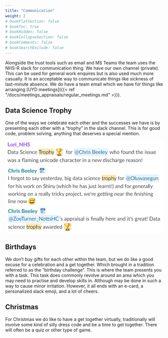 ```yaml
---
title: "Communication"
weight: 2
# bookFlatSection: false
# bookToc: true
# bookHidden: false
# bookCollapseSection: false
# bookComments: false
# bookSearchExclude: false
---
```


Alongside the trust tools such as email and MS Teams the team uses the NHS-R slack for communication thing. We have our own channel (private). This can be used for general work enquires but is also used much more casually. It is an acceptable way to communicate things like sickness of last-minute absence. We do have a team email which we have for things like arranging [UYD meetings]({{< ref "/docs/meetings_appraisals/regular_meetings.md" >}}).

## Data Science Trophy

One of the ways we celebrate each other and the successes we have is by presenting each other with a “trophy” in the slack channel. This is for good code, problem solving, anything that deserves a special mention.

![Trophy 1](images/trophy1.png)
![Trophy 2](images/trophy2.png)
![Trophy 3](images/trophy3.png)

## Birthdays

We don’t buy gifts for each other within the team, but we do like a good excuse for a celebration and a get together. Which brought in a tradition referred to as the “birthday challenge”. This is where the team presents you with a task. This task does commonly revolve around an area which you may need to practise and develop skills in. Although may be done in such a way to cause minor irritation. However, it all ends with an e-card, a personalized slack emoji, and a lot of cheers.

## Christmas

For Christmas we do like to have a get together virtually, traditionally will involve some kind of silly dress code and be a time to get together. There will often be a quiz or other type of game.